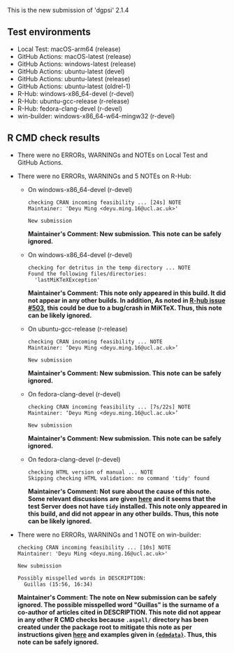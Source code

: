 This is the new submission of 'dgpsi' 2.1.4

## Test environments

-   Local Test: macOS-arm64 (release)
-   GitHub Actions: macOS-latest (release)
-   GitHub Actions: windows-latest (release)
-   GitHub Actions: ubuntu-latest (devel)
-   GitHub Actions: ubuntu-latest (release)
-   GitHub Actions: ubuntu-latest (oldrel-1)
-   R-Hub: windows-x86_64-devel (r-devel)
-   R-Hub: ubuntu-gcc-release (r-release)
-   R-Hub: fedora-clang-devel (r-devel)
-   win-builder: windows-x86_64-w64-mingw32 (r-devel)

## R CMD check results

-   There were no ERRORs, WARNINGs and NOTEs on Local Test and GitHub Actions.

-   There were no ERRORs, WARNINGs and 5 NOTEs on R-Hub:

    -   On windows-x86_64-devel (r-devel)
        
        ```
        checking CRAN incoming feasibility ... [24s] NOTE
        Maintainer: 'Deyu Ming <deyu.ming.16@ucl.ac.uk>'

        New submission
        ```

        **Maintainer's Comment: New submission. This note can be safely ignored.**

    -   On windows-x86_64-devel (r-devel)
    
        ```
        checking for detritus in the temp directory ... NOTE
        Found the following files/directories:
          'lastMiKTeXException'
        ```

        **Maintainer's Comment: This note only appeared in this build. It did not appear in any other builds. In addition, As noted in [R-hub issue #503](https://github.com/r-hub/rhub/issues/503), this could be due to a bug/crash in MiKTeX. Thus, this note can be likely ignored.**

    -   On ubuntu-gcc-release (r-release)
        
        ```
        checking CRAN incoming feasibility ... NOTE
        Maintainer: ‘Deyu Ming <deyu.ming.16@ucl.ac.uk>’

        New submission
        ```

        **Maintainer's Comment: New submission. This note can be safely ignored.**

    -   On fedora-clang-devel (r-devel)
        
        ```
        checking CRAN incoming feasibility ... [7s/22s] NOTE
        Maintainer: ‘Deyu Ming <deyu.ming.16@ucl.ac.uk>’

        New submission
        ```

        **Maintainer's Comment: New submission. This note can be safely ignored.**

    -   On fedora-clang-devel (r-devel)
             
        ```
        checking HTML version of manual ... NOTE
        Skipping checking HTML validation: no command 'tidy' found
        ```
            
        **Maintainer's Comment: Not sure about the cause of this note. Some relevant discussions are given [here](https://groups.google.com/g/r-sig-mac/c/7u_ivEj4zhM) and it seems that the test Server does not have `tidy` installed. This note only appeared in this build, and did not appear in any other builds. Thus, this note can be likely ignored.**

-   There were no ERRORs, WARNINGs and 1 NOTE on win-builder:
        
    ```
    checking CRAN incoming feasibility ... [10s] NOTE
    Maintainer: 'Deyu Ming <deyu.ming.16@ucl.ac.uk>'

    New submission

    Possibly misspelled words in DESCRIPTION:
      Guillas (15:56, 16:34)
    ```

    **Maintainer's Comment: The note on New submission can be safely ignored. The possible misspelled word "Guillas" is the surname of a co-author of articles cited in DESCRIPTION. This note did not appear in any other R CMD checks because `.aspell/` directory has been created under the package root to mitigate this note as per instructions given [here](http://dirk.eddelbuettel.com/blog/2017/08/10/#008_aspell_cran_incoming) and examples given in [`{edmdata}`](https://github.com/tmsalab/edmdata). Thus, this note can be safely ignored.**
